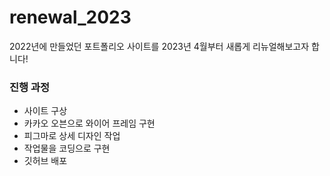 # renewal_2023
2022년에 만들었던 포트폴리오 사이트를 2023년 4월부터 새롭게 리뉴얼해보고자 합니다!

### 진행 과정
- 사이트 구상
- 카카오 오븐으로 와이어 프레임 구현
- 피그마로 상세 디자인 작업
- 작업물을 코딩으로 구현
- 깃허브 배포
